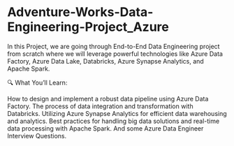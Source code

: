 # Adventure-Works-Data-Engineering-Project_Azure
In this Project, we are going through End-to-End Data Engineering project from scratch where we will leverage powerful technologies like Azure Data Factory, Azure Data Lake, Databricks, Azure Synapse Analytics, and Apache Spark.

🔍 What You’ll Learn:

How to design and implement a robust data pipeline using Azure Data Factory.
The process of data integration and transformation with Databricks.
Utilizing Azure Synapse Analytics for efficient data warehousing and analytics.
Best practices for handling big data solutions and real-time data processing with Apache Spark.
And some Azure Data Engineer Interview Questions.
